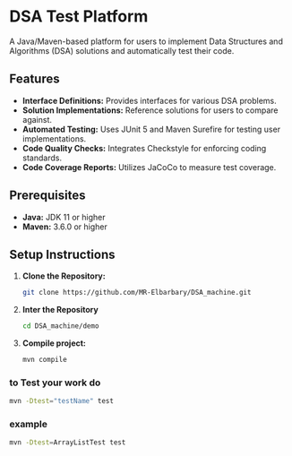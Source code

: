 # DSA Test Platform

A Java/Maven-based platform for users to implement Data Structures and Algorithms (DSA) solutions and automatically test their code.

## Features

- **Interface Definitions:** Provides interfaces for various DSA problems.
- **Solution Implementations:** Reference solutions for users to compare against.
- **Automated Testing:** Uses JUnit 5 and Maven Surefire for testing user implementations.
- **Code Quality Checks:** Integrates Checkstyle for enforcing coding standards.
- **Code Coverage Reports:** Utilizes JaCoCo to measure test coverage.

## Prerequisites

- **Java:** JDK 11 or higher
- **Maven:** 3.6.0 or higher

## Setup Instructions

1. **Clone the Repository:**

   ```bash
   git clone https://github.com/MR-Elbarbary/DSA_machine.git
   ```

2. **Inter the Repository**
   ```bash
   cd DSA_machine/demo
   ```
3. **Compile project:**
   ```bash
   mvn compile
   ```

### to Test your work do

```bash
mvn -Dtest="testName" test
```

### example

```bash
mvn -Dtest=ArrayListTest test
```
